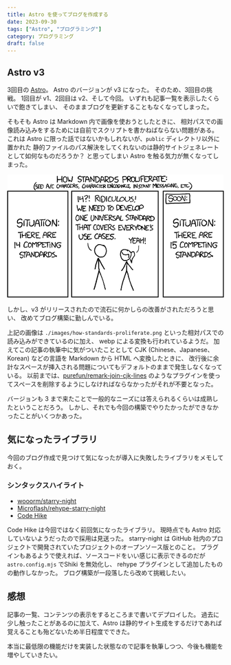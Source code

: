 ```yaml
---
title: Astro を使ってブログを作成する
date: 2023-09-30
tags: ["Astro", "プログラミング"]
category: プログラミング
draft: false
---
```


## Astro v3

3回目の [Astro](https://astro.build/)。
Astro のバージョンが v3 になった。
そのため、3回目の挑戦。
1回目が v1、2回目は v2、そして今回。
いずれも記事一覧を表示したくらいで飽きてしまい、
そのままブログを更新することもなくなってしまった。

そもそも Astro は Markdown 内で画像を使おうとしたときに、
相対パスでの画像読み込みをするためには自前でスクリプトを書かねばならない問題がある。
これは Astro に限った話ではないかもしれないが、`public` ディレクトリ以外に置かれた
静的ファイルのパス解決をしてくれないのは静的サイトジェネレートとして如何なものだろうか？
と思ってしまい Astro を触る気力が無くなってしまった。

![How standards proliferate](./images/how-standards-proliferate.png)

しかし、v3 がリリースされたので流石に何かしらの改善がされただろうと思い、
改めてブログ構築に勤しんでいる。

上記の画像は `./images/how-standards-proliferate.png` といった相対パスでの読み込みができているのに加え、
webp による変換も行われているようだ。
加えてこの記事の執筆中に気がついたこととして CJK (Chinese、Japanese、Korean) などの言語を Markdown から HTML へ変換したときに、
改行後に余計なスペースが挿入される問題についてもデフォルトのままで発生しなくなっている。
以前までは、[purefun/remark-join-cjk-lines](https://github.com/purefun/remark-join-cjk-lines) のようなプラグインを使ってスペースを削除するようにしなければならなかったがそれが不要となった。

バージョンも 3 まで来たことで一般的なニーズには答えられるくらいは成熟したということだろう。
しかし、それでも今回の構築でやりたかったができなかったことがいくつかあった。

## 気になったライブラリ

今回のブログ作成で見つけて気になったが導入に失敗したライブラリをメモしておく。

### シンタックスハイライト

- [wooorm/starry-night](https://github.com/wooorm/starry-night)
- [Microflash/rehype-starry-night](https://github.com/Microflash/rehype-starry-night)
- [Code Hike](https://codehike.org/)

Code Hike は今回ではなく前回気になったライブラリ。
現時点でも Astro 対応していないようだったので採用は見送った。
starry-night は GitHub 社内のプロジェクトで開発されていたプロジェクトのオープンソース版とのこと。
プラグインもあるようで使えれば、ソースコードをいい感じに表示できるのだが `astro.config.mjs` でShiki を無効化し、
rehype プラグインとして追加したものの動作しなかった。
ブログ構築が一段落したら改めて挑戦したい。

## 感想

記事の一覧、コンテンツの表示をするところまで書いてデプロイした。
過去に少し触ったことがあるのに加えて、Astro は静的サイト生成をするだけであれば
覚えることも殆どないため半日程度でできた。

本当に最低限の機能だけを実装した状態なので記事を執筆しつつ、今後も機能を増やしていきたい。

